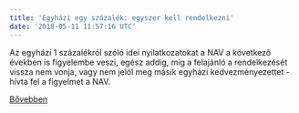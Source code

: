 ```yaml
---
title: 'Egyházi egy százalék: egyszer kell rendelkezni'
date: '2018-05-11 11:57:16 UTC'
---
```


Az egyházi 1 százalékról szóló idei nyilatkozatokat a NAV a következő években is figyelembe veszi, egész addig, míg a felajánló a rendelkezését vissza nem vonja, vagy nem jelöl meg másik egyházi kedvezményezettet - hívta fel a figyelmet a NAV.


[Bővebben](https://ift.tt/2I5jjqu)
